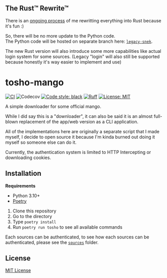 ## The Rust™ Rewrite™

There is an [ongoing process](https://github.com/noaione/tosho-mango/pull/5) of me rewritting everything into Rust because it's fun \:)

So, there will be no more update to the Python code.<br />
The Python code will be hosted on separate branch here: [`legacy-snek`](https://github.com/noaione/tosho-mango/tree/legacy-snek).

The new Rust version will also introduce some more capabilities like actual login system for some sources. (Legacy "login" will also still be supported because honestly it's way easier to implement and use)

# tosho-mango

[![CI](https://github.com/noaione/tosho-mango/actions/workflows/ci.yml/badge.svg)](https://github.com/noaione/tosho-mango/actions/workflows/ci.yml) ![Codecov](https://img.shields.io/codecov/c/github/noaione/tosho-mango) [![Code style: black](https://img.shields.io/badge/code%20style-black-000000.svg)](https://github.com/psf/black) [![Ruff](https://img.shields.io/endpoint?url=https://raw.githubusercontent.com/charliermarsh/ruff/main/assets/badge/v2.json)](https://github.com/astral-sh/ruff) [![License: MIT](https://img.shields.io/github/license/noaione/tosho-mango)](https://github.com/noaione/tosho-mango/blob/master/LICENSE)

A simple downloader for some official mango.

While I did say this is a "downloader", it can also be said it is an almost full-blown replacement of the app/web version
as a CLI application.

All of the implementations here are originally a separate script that I made myself, I decide to open source it because
I'm kinda burned out doing it myself so someone else can do it.

Currently, the authentication system is limited to HTTP Intercepting or downloading cookies.

## Installation

**Requirements**
- Python 3.10+
- [Poetry](https://python-poetry.org/)

1. Clone this repository
2. Go to the directory
3. Type `poetry install`
4. Run `poetry run tosho` to see all available commands

Each sources can be authenticated, to see how each sources can be authenticated, please see the [`sources`](https://github.com/noaione/tosho-mango/tree/master/tosho_mango/sources) folder.

## License

[MIT License](LICENSE)
